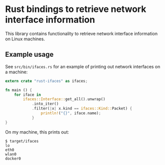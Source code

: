# Rust bindings to retrieve network interface information

This library contains functionality to retrieve network interface information on Linux machines.

## Example usage

See `src/bin/ifaces.rs` for an example of printing out network interfaces on a machine:

```rust
extern crate "rust-ifaces" as ifaces;

fn main () {
    for iface in
        ifaces::Interface::get_all().unwrap()
            .into_iter()
            .filter(|x| x.kind == ifaces::Kind::Packet) {
                println!("{}", iface.name);
            }
}
```

On my machine, this prints out:

```
$ target/ifaces
lo
eth0
wlan0
docker0
```
